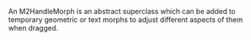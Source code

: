 An M2HandleMorph is an abstract superclass which can be added to temporary geometric or text morphs to adjust different aspects of them when dragged.
